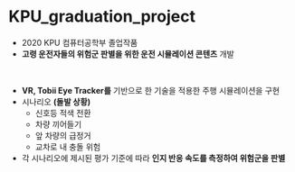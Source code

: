 # KPU_graduation_project
* 2020 KPU 컴퓨터공학부 졸업작품
* **고령 운전자들의 위험군 판별을 위한 운전 시뮬레이션 콘텐츠** 개발
<br/>

* **VR, Tobii Eye Tracker를** 기반으로 한 기술을 적용한 주행 시뮬레이션을 구현
* 시나리오 **(돌발 상황)**
  * 신호등 적색 전환
  * 차량 끼어들기
  * 앞 차량의 급정거
  * 교차로 내 충돌 위험
* 각 시나리오에 제시된 평가 기준에 따라 **인지 반응 속도를 측정하여 위험군을 판별**

